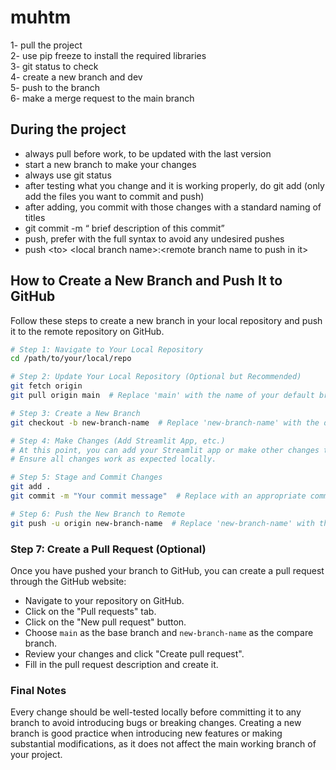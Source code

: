 # muhtm

1- pull the project <br>
2- use pip freeze to install the required libraries <br>
3- git status to check <br>
4- create a new branch and dev <br>
5- push to the branch <br>
6- make a merge request to the main branch <br>

## During the project

- always pull before work, to be updated with the last version <br>
- start a new branch to make your changes <br>
- always use git status <br>
- after testing what you change and it is working properly, do git add (only add the files you want to commit and push) <br>
- after adding, you commit with those changes with a standard naming of titles <br>
- git commit -m “ brief description of this commit” <br>
- push, prefer with the full syntax to avoid any undesired pushes <br>
- push &lt;to&gt; &lt;local branch name&gt;:&lt;remote branch name to push in it&gt;<br>

## How to Create a New Branch and Push It to GitHub

Follow these steps to create a new branch in your local repository and push it to the remote repository on GitHub.

```sh
# Step 1: Navigate to Your Local Repository
cd /path/to/your/local/repo

# Step 2: Update Your Local Repository (Optional but Recommended)
git fetch origin
git pull origin main  # Replace 'main' with the name of your default branch if it's not 'main'

# Step 3: Create a New Branch
git checkout -b new-branch-name  # Replace 'new-branch-name' with the desired branch name

# Step 4: Make Changes (Add Streamlit App, etc.)
# At this point, you can add your Streamlit app or make other changes to the new branch.
# Ensure all changes work as expected locally.

# Step 5: Stage and Commit Changes
git add .
git commit -m "Your commit message"  # Replace with an appropriate commit message

# Step 6: Push the New Branch to Remote
git push -u origin new-branch-name  # Replace 'new-branch-name' with the name of your new branch
```

### Step 7: Create a Pull Request (Optional)

Once you have pushed your branch to GitHub, you can create a pull request through the GitHub website:

- Navigate to your repository on GitHub.
- Click on the "Pull requests" tab.
- Click on the "New pull request" button.
- Choose `main` as the base branch and `new-branch-name` as the compare branch.
- Review your changes and click "Create pull request".
- Fill in the pull request description and create it.

### Final Notes

Every change should be well-tested locally before committing it to any branch to avoid introducing bugs or breaking changes. Creating a new branch is good practice when introducing new features or making substantial modifications, as it does not affect the main working branch of your project.
